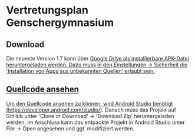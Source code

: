 # Vertretungsplan Genschergymnasium
## Download
Die neueste Version 1.7 kann über <a href="https://drive.google.com/open?id=10GHw1qYRvqQzYzTbtVudztl6aYBcJnKd">Google Drive</href>
als installierbare APK-Datei heruntergeladen werden. Dazu muss in den Einstellungen -> Sicherheit die 'Installation von Apps
aus unbekannten Quellen' erlaubt sein.
## Quellcode ansehen
Um den Quellcode ansehen zu können, wird Android Studio benötigt (https://developer.android.com/studio/).
Danach muss das Projekt auf GitHub unter 'Clone or Download' -> 'Download Zip' heruntergeladen werden.
Im Anschluss kann das entpackte Projekt in Android Studio unter File -> Open angesehen und ggf. modifiziert werden.
